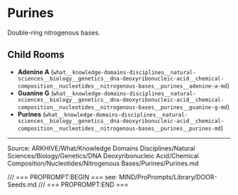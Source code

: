 # Purines

Double-ring nitrogenous bases.

## Child Rooms
- **Adenine A** (`what__knowledge-domains-disciplines__natural-sciences__biology__genetics__dna-deoxyribonucleic-acid__chemical-composition__nucleotides__nitrogenous-bases__purines__adenine-a-md`)
- **Guanine G** (`what__knowledge-domains-disciplines__natural-sciences__biology__genetics__dna-deoxyribonucleic-acid__chemical-composition__nucleotides__nitrogenous-bases__purines__guanine-g-md`)
- **Purines** (`what__knowledge-domains-disciplines__natural-sciences__biology__genetics__dna-deoxyribonucleic-acid__chemical-composition__nucleotides__nitrogenous-bases__purines__purines-md`)

---
Source: ARKHIVE/What/Knowledge Domains Disciplines/Natural Sciences/Biology/Genetics/DNA Deoxyribonucleic Acid/Chemical Composition/Nucleotides/Nitrogenous Bases/Purines/Purines.md

/// === PROPROMPT:BEGIN ===
see: MIND/ProPrompts/Library/DOOR-Seeds.md
/// === PROPROMPT:END ===
